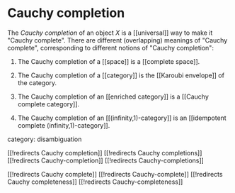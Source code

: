 # Cauchy completion

The *Cauchy completion* of an object $X$ is a [[universal]] way to make it "Cauchy complete".  There are different (overlapping) meanings of "Cauchy complete", corresponding to different notions of "Cauchy completion":

1. The Cauchy completion of a [[space]] is a [[complete space]].

1. The Cauchy completion of a [[category]] is the [[Karoubi envelope]] of the category.

1. The Cauchy completion of an [[enriched category]] is a [[Cauchy complete category]].

1. The Cauchy completion of an [[(infinity,1)-category]] is an [[idempotent complete (infinity,1)-category]].

category: disambiguation

[[!redirects Cauchy completion]]
[[!redirects Cauchy completions]]
[[!redirects Cauchy-completion]]
[[!redirects Cauchy-completions]]

[[!redirects Cauchy complete]]
[[!redirects Cauchy-complete]]
[[!redirects Cauchy completeness]]
[[!redirects Cauchy-completeness]]
